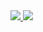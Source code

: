 <!DOCTYPE html>
<html lang="en">
<head>
    <meta charset="UTF-8">
    <meta name="viewport" content="width=device-width, initial-scale=1.0">
    <link rel="stylesheet" href="style.css">
    <title>My Profile</title>
</head>
<body>
    <div class="container">
        <div class="banner">
            <a href="https://www.linkedin.com/in/huy-l%C3%AA-0871a92b8/">
                <img src="https://img.shields.io/badge/Linkedin-%231DA1F2.svg?style=for-the-badge&logo=Linkedin&logoColor=white">
            </a>
            <a href="https://www.instagram.com/nhois031/">
                <img src="https://img.shields.io/badge/Instagram-%23E4405F.svg?style=for-the-badge&logo=Instagram&logoColor=white">                    
            </a>
        </div>
    </div>
</body>
</html>
